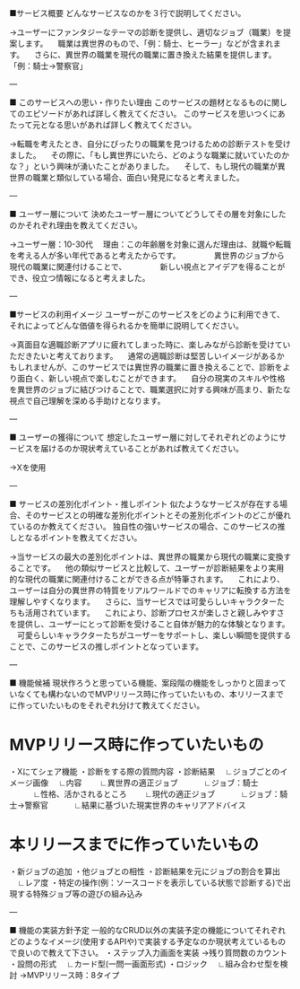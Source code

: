 ■サービス概要
どんなサービスなのかを３行で説明してください。

→ユーザーにファンタジーなテーマの診断を提供し、適切なジョブ（職業）を提案します。
　職業は異世界のもので、「例：騎士、ヒーラー」などが含まれます。
　さらに、異世界の職業を現代の職業に置き換えた結果を提供します。「例：騎士→警察官」

—

■ このサービスへの思い・作りたい理由
このサービスの題材となるものに関してのエピソードがあれば詳しく教えてください。
このサービスを思いつくにあたって元となる思いがあれば詳しく教えてください。

→転職を考えたとき、自分にぴったりの職業を見つけるための診断テストを受けました。
　その際に、「もし異世界にいたら、どのような職業に就いていたのかな？」という興味が湧いたことがありました。
　そして、もし現代の職業が異世界の職業と類似している場合、面白い発見になると考えました。

—

■ ユーザー層について
決めたユーザー層についてどうしてその層を対象にしたのかそれぞれ理由を教えてください。

→ユーザー層：10-30代
　理由：この年齢層を対象に選んだ理由は、就職や転職を考える人が多い年代であると考えたからです。
　　　　異世界のジョブから現代の職業に関連付けることで、
　　　　新しい視点とアイデアを得ることができ、役立つ情報になると考えました。

—

■サービスの利用イメージ
ユーザーがこのサービスをどのように利用できて、それによってどんな価値を得られるかを簡単に説明してください。

→真面目な適職診断アプリに疲れてしまった時に、楽しみながら診断を受けていただきたいと考えております。
　通常の適職診断は堅苦しいイメージがあるかもしれませんが、このサービスでは異世界の職業に置き換えることで、診断をより面白く、新しい視点で楽しむことができます。
　自分の現実のスキルや性格を異世界のジョブに結びつけることで、職業選択に対する興味が高まり、新たな視点で自己理解を深める手助けとなります。

—

■ ユーザーの獲得について
想定したユーザー層に対してそれぞれどのようにサービスを届けるのか現状考えていることがあれば教えてください。

→Xを使用

—

■ サービスの差別化ポイント・推しポイント
似たようなサービスが存在する場合、そのサービスとの明確な差別化ポイントとその差別化ポイントのどこが優れているのか教えてください。
独自性の強いサービスの場合、このサービスの推しとなるポイントを教えてください。

→当サービスの最大の差別化ポイントは、異世界の職業から現代の職業に変換することです。
　他の類似サービスと比較して、ユーザーが診断結果をより実用的な現代の職業に関連付けることができる点が特筆されます。
　これにより、ユーザーは自分の異世界の特質をリアルワールドでのキャリアに転換する方法を理解しやすくなります。
　さらに、当サービスでは可愛らしいキャラクターたちも活用されています。
　これにより、診断プロセスが楽しさと親しみやすさを提供し、ユーザーにとって診断を受けること自体が魅力的な体験となります。
　可愛らしいキャラクターたちがユーザーをサポートし、楽しい瞬間を提供することで、このサービスの推しポイントとなっています。

—

■ 機能候補
現状作ろうと思っている機能、案段階の機能をしっかりと固まっていなくても構わないのでMVPリリース時に作っていたいもの、本リリースまでに作っていたいものをそれぞれ分けて教えてください。

# MVPリリース時に作っていたいもの
・Xにてシェア機能
・診断をする際の質問内容
・診断結果
　∟ジョブごとのイメージ画像
　∟内容
　　∟異世界の適正ジョブ
　　　∟ジョブ：騎士
　　　∟性格、活かされるところ
　　∟現代の適正ジョブ
　　　∟ジョブ：騎士→警察官
　　　∟結果に基づいた現実世界のキャリアアドバイス

# 本リリースまでに作っていたいもの
・新ジョブの追加
・他ジョブとの相性
・診断結果を元にジョブの割合を算出
　∟レア度
・特定の操作(例：ソースコードを表示している状態で診断する)で出現する特殊ジョブ等の遊びの組み込み

—

■ 機能の実装方針予定
一般的なCRUD以外の実装予定の機能についてそれぞれどのようなイメージ(使用するAPIや)で実装する予定なのか現状考えているもので良いので教えて下さい。
・ステップ入力画面を実装 →残り質問数のカウント
・設問の形式
 　∟カード型(一問一画面形式)
・ロジック
　∟組み合わせ型を検討 →MVPリリース時：8タイプ